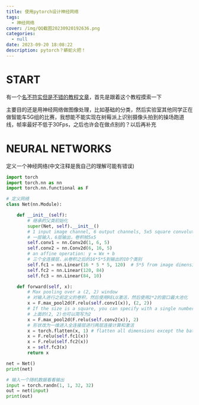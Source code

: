 ```yaml
---
title: 使用pytorch设计神经网络
tags:
  - 神经网络
cover: /img/QQ截图20230920192636.png
categories:
  - null
date: 2023-09-20 18:08:22
description: pytorch？蟒蛇火把！
---
```

# START
有一个[名不符实但是不错的教程文章](https://pytorch.org/tutorials/beginner/deep_learning_60min_blitz.html)，首先是跟着这个教程摸索一下

主要目的还是用神经网络做图像处理，比如基础的分类，然后实验室其他同学正在做智能车5G组的比赛，我想能不能实现在树莓派上识别摄像头拍到的操场跑道线，帧率最好不低于30Fps，之后也许会在做点别的？以后再补充

# NEURAL NETWORKS
定义一个神经网络(中文注释是我自己的理解可能有错误)
```py
import torch
import torch.nn as nn
import torch.nn.functional as F

# 定义网络
class Net(nn.Module):

    def __init__(self):
        # 继承的父类初始化
        super(Net, self).__init__()
        # 1 input image channel, 6 output channels, 5x5 square convolution
        # 一层输入，6层输出，卷积核5x5
        self.conv1 = nn.Conv2d(1, 6, 5)
        self.conv2 = nn.Conv2d(6, 16, 5)
        # an affine operation: y = Wx + b
        # 三个全连接层，从卷积之后的16*5*5到输出的10个类别
        self.fc1 = nn.Linear(16 * 5 * 5, 120)  # 5*5 from image dimension
        self.fc2 = nn.Linear(120, 84)
        self.fc3 = nn.Linear(84, 10)

    def forward(self, x):
        # Max pooling over a (2, 2) window
        # 对输入进行之前定义的卷积，然后使用RELU激活，然后使用2*2的窗口最大池化
        x = F.max_pool2d(F.relu(self.conv1(x)), (2, 2))
        # If the size is a square, you can specify with a single number
        # 上面的(2, 2)也可以简写为2
        x = F.max_pool2d(F.relu(self.conv2(x)), 2)
        # 形状改为一维进入全连接层进行两层连接计算和激活
        x = torch.flatten(x, 1) # flatten all dimensions except the batch dimension
        x = F.relu(self.fc1(x))
        x = F.relu(self.fc2(x))
        x = self.fc3(x)
        return x

net = Net()
print(net)

# 输入一个随机数据看看输出
input = torch.randn(1, 1, 32, 32)
out = net(input)
print(out)
```

